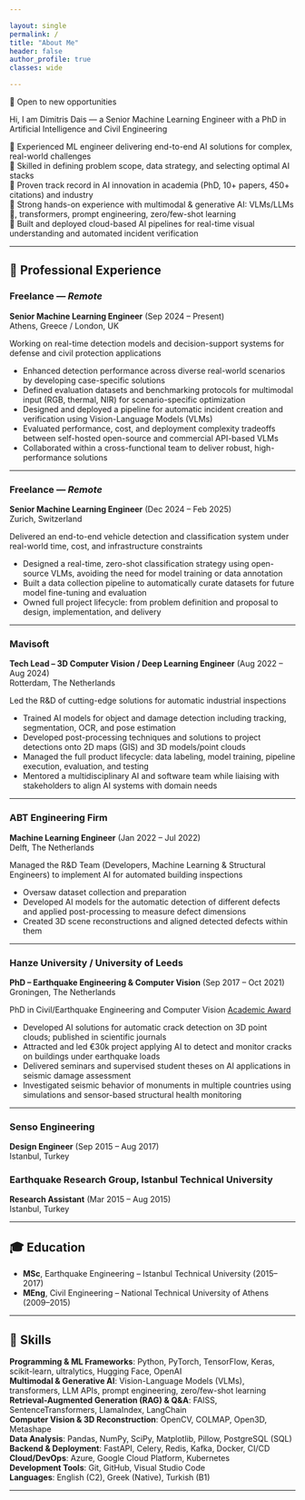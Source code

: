 ```yaml
---

layout: single
permalink: /
title: "About Me"
header: false
author_profile: true
classes: wide

---
```



📌 Open to new opportunities

Hi, I am Dimitris Dais — a Senior Machine Learning Engineer with a PhD in Artificial Intelligence and Civil Engineering

🔹 Experienced ML engineer delivering end-to-end AI solutions for complex, real-world challenges  
🔹 Skilled in defining problem scope, data strategy, and selecting optimal AI stacks  
🔹 Proven track record in AI innovation in academia (PhD, 10+ papers, 450+ citations) and industry  
🔹 Strong hands-on experience with multimodal & generative AI: VLMs/LLMs 🤗, transformers, prompt engineering, zero/few-shot learning  
🔹 Built and deployed cloud-based AI pipelines for real-time visual understanding and automated incident verification  

---

## 💼 Professional Experience

### Freelance — *Remote*  
**Senior Machine Learning Engineer** (Sep 2024 – Present)  
Athens, Greece / London, UK

Working on real-time detection models and decision-support systems for defense and civil protection applications  

- Enhanced detection performance across diverse real-world scenarios by developing case-specific solutions
- Defined evaluation datasets and benchmarking protocols for multimodal input (RGB, thermal, NIR) for scenario-specific optimization
- Designed and deployed a pipeline for automatic incident creation and verification using Vision-Language Models (VLMs)
- Evaluated performance, cost, and deployment complexity tradeoffs between self-hosted open-source and commercial API-based VLMs
- Collaborated within a cross-functional team to deliver robust, high-performance solutions

---

### Freelance — *Remote*  
**Senior Machine Learning Engineer** (Dec 2024 – Feb 2025)  
Zurich, Switzerland

Delivered an end-to-end vehicle detection and classification system under real-world time, cost, and infrastructure constraints  

- Designed a real-time, zero-shot classification strategy using open-source VLMs, avoiding the need for model training or data annotation
- Built a data collection pipeline to automatically curate datasets for future model fine-tuning and evaluation
- Owned full project lifecycle: from problem definition and proposal to design, implementation, and delivery

---

### Mavisoft  
**Tech Lead – 3D Computer Vision / Deep Learning Engineer** (Aug 2022 – Aug 2024)  
Rotterdam, The Netherlands

Led the R&D of cutting-edge solutions for automatic industrial inspections

- Trained AI models for object and damage detection including tracking, segmentation, OCR, and pose estimation
- Developed post-processing techniques and solutions to project detections onto 2D maps (GIS) and 3D models/point clouds
- Managed the full product lifecycle: data labeling, model training, pipeline execution, evaluation, and testing
- Mentored a multidisciplinary AI and software team while liaising with stakeholders to align AI systems with domain needs

---

### ABT Engineering Firm  
**Machine Learning Engineer** (Jan 2022 – Jul 2022)  
Delft, The Netherlands

Managed the R&D Team (Developers, Machine Learning & Structural Engineers) to implement AI for automated building inspections  

- Oversaw dataset collection and preparation
- Developed AI models for the automatic detection of different defects and applied post-processing to measure defect dimensions
- Created 3D scene reconstructions and aligned detected defects within them

---

### Hanze University / University of Leeds  
**PhD – Earthquake Engineering & Computer Vision** (Sep 2017 – Oct 2021)
Groningen, The Netherlands

PhD in Civil/Earthquake Engineering and Computer Vision [Academic Award](https://www.linkedin.com/feed/update/urn:li:activity:6782199350731841536/)

- Developed AI solutions for automatic crack detection on 3D point clouds; published in scientific journals
- Attracted and led €30k project applying AI to detect and monitor cracks on buildings under earthquake loads
- Delivered seminars and supervised student theses on AI applications in seismic damage assessment
- Investigated seismic behavior of monuments in multiple countries using simulations and sensor-based structural health monitoring

---

### Senso Engineering  
**Design Engineer** (Sep 2015 – Aug 2017)  
Istanbul, Turkey

### Earthquake Research Group, Istanbul Technical University  
**Research Assistant** (Mar 2015 – Aug 2015)  
Istanbul, Turkey

---

## 🎓 Education

- **MSc**, Earthquake Engineering – Istanbul Technical University (2015–2017)  
- **MEng**, Civil Engineering – National Technical University of Athens (2009–2015)

---

## 🔧 Skills

**Programming & ML Frameworks**: Python, PyTorch, TensorFlow, Keras, scikit-learn, ultralytics, Hugging Face, OpenAI  
**Multimodal & Generative AI**: Vision-Language Models (VLMs), transformers, LLM APIs, prompt engineering, zero/few-shot learning  
**Retrieval-Augmented Generation (RAG) & Q&A**: FAISS, SentenceTransformers, LlamaIndex, LangChain  
**Computer Vision & 3D Reconstruction**: OpenCV, COLMAP, Open3D, Metashape  
**Data Analysis**: Pandas, NumPy, SciPy, Matplotlib, Pillow, PostgreSQL (SQL)  
**Backend & Deployment**: FastAPI, Celery, Redis, Kafka, Docker, CI/CD  
**Cloud/DevOps**: Azure, Google Cloud Platform, Kubernetes  
**Development Tools**: Git, GitHub, Visual Studio Code  
**Languages**: English (C2), Greek (Native), Turkish (B1)

---
